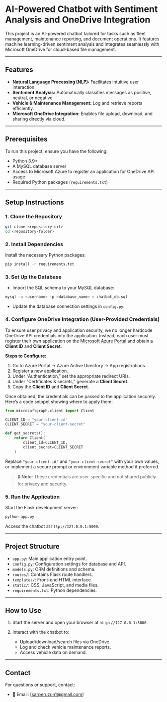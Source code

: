 # AI-Powered Chatbot with Sentiment Analysis and OneDrive Integration

This project is an AI-powered chatbot tailored for tasks such as fleet management, maintenance reporting, and document operations. It features machine learning-driven sentiment analysis and integrates seamlessly with Microsoft OneDrive for cloud-based file management.

---

## Features

* **Natural Language Processing (NLP):** Facilitates intuitive user interaction.
* **Sentiment Analysis:** Automatically classifies messages as positive, neutral, or negative.
* **Vehicle & Maintenance Management:** Log and retrieve reports efficiently.
* **Microsoft OneDrive Integration:** Enables file upload, download, and sharing directly via cloud.

---

## Prerequisites

To run this project, ensure you have the following:

* Python 3.9+
* A MySQL database server
* Access to Microsoft Azure to register an application for OneDrive API usage
* Required Python packages (`requirements.txt`)

---

## Setup Instructions

### 1. Clone the Repository

```bash
git clone <repository-url>
cd <repository-folder>
```

### 2. Install Dependencies

Install the necessary Python packages:

```bash
pip install -r requirements.txt
```

### 3. Set Up the Database

* Import the SQL schema to your MySQL database:

```bash
mysql -u <username> -p <database_name> < chatbot_db.sql
```

* Update the database connection settings in `config.py`.

### 4. Configure OneDrive Integration (User-Provided Credentials)

To ensure user privacy and application security, we no longer hardcode OneDrive API credentials into the application. Instead, each user must register their own application on the [Microsoft Azure Portal](https://portal.azure.com/) and obtain a **Client ID** and **Client Secret**.

**Steps to Configure:**

1. Go to Azure Portal → Azure Active Directory → App registrations.
2. Register a new application.
3. Under “Authentication,” set the appropriate redirect URIs.
4. Under “Certificates & secrets,” generate a **Client Secret**.
5. Copy the **Client ID** and **Client Secret**.

Once obtained, the credentials can be passed to the application securely. Here’s a code snippet showing where to apply them:

```python
from microsoftgraph.client import Client

CLIENT_ID = "your-client-id"
CLIENT_SECRET = "your-client-secret"

def get_secrets():
    return Client(
        client_id=CLIENT_ID,
        client_secret=CLIENT_SECRET
    )
```

Replace `"your-client-id"` and `"your-client-secret"` with your own values, or implement a secure prompt or environment variable method if preferred.

> 🔒 **Note**: These credentials are user-specific and not shared publicly for privacy and security.

### 5. Run the Application

Start the Flask development server:

```bash
python app.py
```

Access the chatbot at `http://127.0.0.1:5000`.

---

## Project Structure

* `app.py`: Main application entry point.
* `config.py`: Configuration settings for database and API.
* `models.py`: ORM definitions and schema.
* `routes/`: Contains Flask route handlers.
* `templates/`: Front-end HTML interface.
* `static/`: CSS, JavaScript, and media files.
* `requirements.txt`: Python dependencies.

---

## How to Use

1. Start the server and open your browser at `http://127.0.0.1:5000`.
2. Interact with the chatbot to:

   * Upload/download/search files via OneDrive.
   * Log and check vehicle maintenance reports.
   * Access vehicle data on demand.

---

## Contact

For questions or support, contact:

* 📧 Email: \[sarperuzun1@gmail.com]



